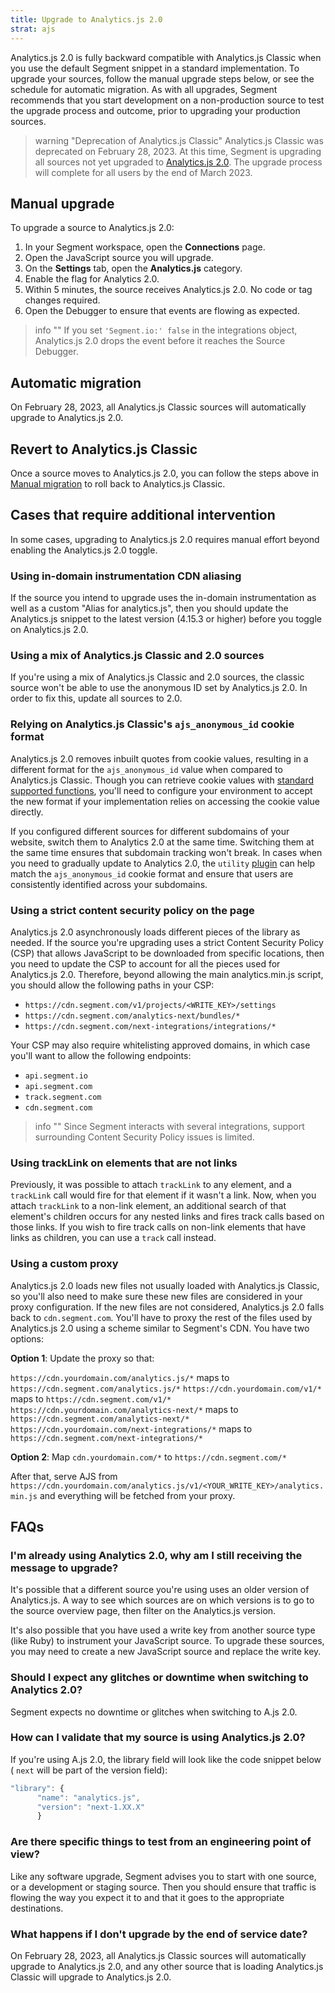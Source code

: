 ```yaml
---
title: Upgrade to Analytics.js 2.0
strat: ajs
---
```


Analytics.js 2.0 is fully backward compatible with Analytics.js Classic when you use the default Segment snippet in a standard implementation. To upgrade your sources, follow the manual upgrade steps below, or see the schedule for automatic migration. As with all upgrades, Segment recommends that you start development on a non-production source to test the upgrade process and outcome, prior to upgrading your production sources.

> warning "Deprecation of Analytics.js Classic"
> Analytics.js Classic was deprecated on February 28, 2023. At this time, Segment is upgrading all sources not yet upgraded to [Analytics.js 2.0](/docs/connections/sources/catalog/libraries/website/javascript/). The upgrade process will complete for all users by the end of March 2023. 

## Manual upgrade

To upgrade a source to Analytics.js 2.0:

1. In your Segment workspace, open the **Connections** page.
2. Open the JavaScript source you will upgrade.
3. On the **Settings** tab, open the **Analytics.js** category.
4. Enable the flag for Analytics 2.0.
5. Within 5 minutes, the source receives Analytics.js 2.0. No code or tag changes required.
6. Open the Debugger to ensure that events are flowing as expected.

> info ""
> If you set `'Segment.io:' false` in the integrations object, Analytics.js 2.0 drops the event before it reaches the Source Debugger.

## Automatic migration

On February 28, 2023, all Analytics.js Classic sources will automatically upgrade to Analytics.js 2.0.

## Revert to Analytics.js Classic

Once a source moves to Analytics.js 2.0, you can follow the steps above in [Manual migration](#manual-migration) to roll back to Analytics.js Classic.

## Cases that require additional intervention

In some cases, upgrading to Analytics.js 2.0 requires manual effort beyond enabling the Analytics.js 2.0 toggle.

### Using in-domain instrumentation CDN aliasing

If the source you intend to upgrade uses the in-domain instrumentation as well as a custom "Alias for analytics.js", then you should update the Analytics.js snippet to the latest version (4.15.3 or higher) before you toggle on Analytics.js 2.0.

### Using a mix of Analytics.js Classic and 2.0 sources

If you're using a mix of Analytics.js Classic and 2.0 sources, the classic source won't be able to use the anonymous ID set by Analytics.js 2.0. In order to fix this, update all sources to 2.0.

### Relying on Analytics.js Classic's `ajs_anonymous_id` cookie format

Analytics.js 2.0 removes inbuilt quotes from cookie values, resulting in a different format for the `ajs_anonymous_id` value when compared to Analytics.js Classic.  Though you can retrieve cookie values with [standard supported functions](/docs/connections/sources/catalog/libraries/website/javascript/identity/#retrieve-the-anonymous-id), you'll need to configure your environment to accept the new format if your implementation relies on accessing the cookie value directly.

If you configured different sources for different subdomains of your website, switch them to Analytics 2.0 at the same time. Switching them at the same time ensures that subdomain tracking won't break. In cases when you need to gradually update to Analytics 2.0, the `utility` [plugin](/docs/connections/sources/catalog/libraries/website/javascript/#example-plugins) can help match the `ajs_anonymous_id` cookie format and ensure that users are consistently identified across your subdomains.

### Using a strict content security policy on the page

Analytics.js 2.0 asynchronously loads different pieces of the library as needed. If the source you're upgrading uses a strict Content Security Policy (CSP) that allows JavaScript to be downloaded from specific locations, then you need to update the CSP to account for all the pieces used for Analytics.js 2.0. Therefore, beyond allowing the main analytics.min.js script, you should allow the following paths in your CSP:
- `https://cdn.segment.com/v1/projects/<WRITE_KEY>/settings`
- `https://cdn.segment.com/analytics-next/bundles/*`
- `https://cdn.segment.com/next-integrations/integrations/*`

Your CSP may also require whitelisting approved domains, in which case you'll want to allow the following endpoints: 

- `api.segment.io`
- `api.segment.com`
- `track.segment.com`
- `cdn.segment.com`

> info ""
> Since Segment interacts with several integrations, support surrounding Content Security Policy issues is limited.

### Using trackLink on elements that are not links

Previously, it was possible to attach `trackLink` to any element, and a `trackLink` call would fire for that element if it wasn't a link. Now, when you attach `trackLink` to a non-link element, an additional search of that element's children occurs for any nested links and fires track calls based on those links. If you wish to fire track calls on non-link elements that have links as children, you can use a `track` call instead.

### Using a custom proxy

Analytics.js 2.0 loads new files not usually loaded with Analytics.js Classic, so you'll also need to make sure these new files are considered in your proxy configuration. If the new files are not considered, Analytics.js 2.0 falls back to `cdn.segment.com`. You'll have to proxy the rest of the files used by Analytics.js 2.0 using a scheme similar to Segment's CDN. You have two options:

**Option 1**: Update the proxy so that:

`https://cdn.yourdomain.com/analytics.js/*` maps to `https://cdn.segment.com/analytics.js/*`
`https://cdn.yourdomain.com/v1/*` maps to `https://cdn.segment.com/v1/*`
`https://cdn.yourdomain.com/analytics-next/*` maps to `https://cdn.segment.com/analytics-next/*`
`https://cdn.yourdomain.com/next-integrations/*` maps to `https://cdn.segment.com/next-integrations/*`

**Option 2**: Map `cdn.yourdomain.com/*` to `https://cdn.segment.com/*`

After that, serve AJS from `https://cdn.yourdomain.com/analytics.js/v1/<YOUR_WRITE_KEY>/analytics.min.js` and everything will be fetched from your proxy.

## FAQs

### I'm already using Analytics 2.0, why am I still receiving the message to upgrade?
It's possible that a different source you're using uses an older version of Analytics.js. A way to see which sources are on which versions is to go to the source overview page, then filter on the Analytics.js version.

It's also possible that you have used a write key from another source type (like Ruby) to instrument your JavaScript source. To upgrade these sources, you may need to create a new JavaScript source and replace the write key.

### Should I expect any glitches or downtime when switching to Analytics 2.0?
Segment expects no downtime or glitches when switching to A.js 2.0.

### How can I validate that my source is using Analytics.js 2.0?
If you're using A.js 2.0, the library field will look like the code snippet below ( `next`  will be part of the version field):

```js
"library": {
      "name": "analytics.js",
      "version": "next-1.XX.X"
      }
```

### Are there specific things to test from an engineering point of view?
Like any software upgrade, Segment advises you to start with one source, or a development or staging source. Then you should ensure that traffic is flowing the way you expect it to and that it goes to the appropriate destinations.

### What happens if I don't upgrade by the end of service date?
 On February 28, 2023, all Analytics.js Classic sources will automatically upgrade to Analytics.js 2.0, and any other source that is loading Analytics.js Classic will upgrade to Analytics.js 2.0.
